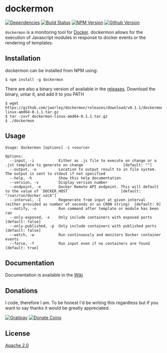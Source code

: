 # dockermon

[![Dependencies](http://img.shields.io/david/jworley/dockermon.svg?style=flat-square)][david]
[![Build Status](http://img.shields.io/travis/jworley/dockermon.svg?style=flat-square)][build]
[![NPM Version](http://img.shields.io/npm/v/dockermon.svg?style=flat-square)][npm]
[![Github Version](http://img.shields.io/github/release/jworley/dockermon.svg?style=flat-square)][releases]

`dockermon` is a monitoring tool for [Docker][docker]. dockermon allows for the execution of Javascript modules in response to docker events or the rendering of templates.

## Installation

dockermon can be installed from NPM using:

```
$ npm install -g dockermon
```

There are also a binary version of available in the [releases][releases].
Download the binary, untar it, and add it to you PATH

```
$ wget https://github.com/jworley/dockermon/releases/download/v0.1.1/dockermon-linux-amd64-0.1.1.tar.gz
$ tar -zxvf dockermon-linux-amd64-0.1.1.tar.gz
$ ./dockermon
```

## Usage

```
Usage: dockermon [options] -i <source>

Options:
  --input, -i           Either as .js file to execute on change or a .jst template to generate on change                  [default: ""]
  --output, -o          Location to output result to in file system. The output is sent to stdout if not specified      
  --help, -h            Show this help documentation                                                                    
  --version, -v         Display version number                                                                          
  --endpoint, -e        Docker Remote API endpoint. This will default to the value of `DOCKER_HOST`                       [default: "/var/run/docker.sock"]
  --interval, -I        Regenerate from input at given interval (either provided as number of seconds or as CRON string)  [default: 0]
  --notify, -n          Run command after template or module has been ran                                               
  --only-exposed, -x    Only include containers with exposed ports                                                        [default: false]
  --only-published, -p  Only include containers with published ports                                                      [default: false]
  --watch, -w           Run continuously and monitors Docker container events                                           
  --force, -f           Run input even if no containers are found                                                         [default: true]
```

## Documentation

Documentation is available in the [Wiki][wiki]

## Donations

I code, therefore I am. To be honest I'd be writing this regardless but if you want to say thanks it would be greatly appreciated.

[![Gratipay](http://img.shields.io/gratipay/indyjworley.svg?style=flat-square)][gratipay]
[![Donate Coins](http://img.shields.io/badge/donate-coins-blue.svg?style=flat-square)][coins]

## License

[Apache 2.0][license]

[docker]: https://docker.com
[releases]: https://github.com/jworley/dockermon/releases
[npm]: https://www.npmjs.org/package/dockermon
[david]: https://david-dm.org/jworley/dockermon
[wiki]: https://github.com/jworley/dockermon/wiki
[license]: https://github.com/jworley/dockermon/blob/master/LICENSE
[gratipay]: https://gratipay.com/indyjworley/
[coins]: http://gravaco.in/741ca5ac451e12b8b1c50f285b7ccc2a
[build]: https://travis-ci.org/jworley/dockermon